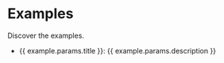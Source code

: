 <script setup>
import { data } from './example.data.js'
</script>

# Examples

Discover the examples.

<ul>
  <li v-for="example of data">
    <a :href="`/examples/${example.params.example}`">{{ example.params.title }}</a>:
    {{ example.params.description }}
  </li>
</ul>
